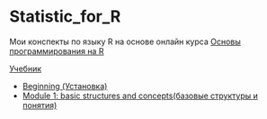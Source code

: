 # Statistic_for_R
Мои конспекты по языку  R на основе онлайн курса [Основы программирования на R](https://stepik.org/course/497)

[Учебник](https://ru.wikibooks.org/wiki/%D0%AF%D0%B7%D1%8B%D0%BA_%D0%BF%D1%80%D0%BE%D0%B3%D1%80%D0%B0%D0%BC%D0%BC%D0%B8%D1%80%D0%BE%D0%B2%D0%B0%D0%BD%D0%B8%D1%8F_R)
* [Beginning (Установка)](https://github.com/ifanzilka/Statistic_for_R/blob/main/1.Beginning/readme.md)
* [Module 1: basic structures and concepts(базовые структуры и понятия)](https://github.com/ifanzilka/Statistic_for_R/blob/main/Module%201:%20basic%20structures%20and%20concepts/readme.md)
